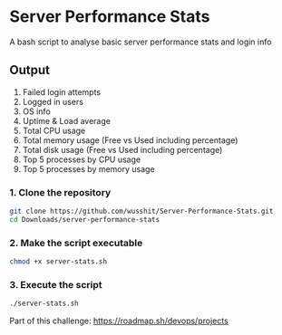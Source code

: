 #  Server Performance Stats
A bash script to analyse basic server performance stats and login info
## Output
1. Failed login attempts
2. Logged in users
3. OS info
4. Uptime & Load average
5. Total CPU usage
6. Total memory usage (Free vs Used including percentage)
7. Total disk usage (Free vs Used including percentage)
8. Top 5 processes by CPU usage
9. Top 5 processes by memory usage
### 1. Clone the repository
```bash
git clone https://github.com/wusshit/Server-Performance-Stats.git
cd Downloads/server-performance-stats 
```
### 2. Make the script executable
```bash
chmod +x server-stats.sh
```
### 3. Execute the script
```bash
./server-stats.sh
```
Part of this challenge: https://roadmap.sh/devops/projects

